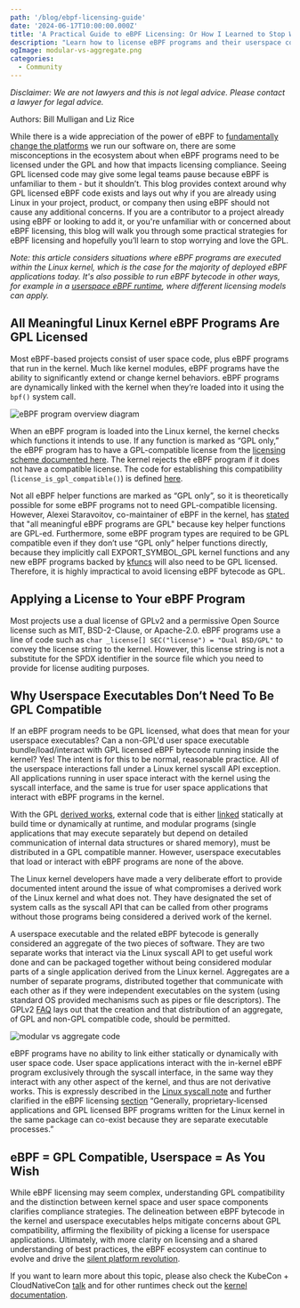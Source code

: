 ```yaml
---
path: '/blog/ebpf-licensing-guide'
date: '2024-06-17T10:00:00.000Z'
title: 'A Practical Guide to eBPF Licensing: Or How I Learned to Stop Worrying and Love the GPL'
description: "Learn how to license eBPF programs and their userspace components with the legal considerations along the way"
ogImage: modular-vs-aggregate.png
categories:
  - Community
---
```



_Disclaimer: We are not lawyers and this is not legal advice. Please contact a lawyer for legal advice._

Authors: Bill Mulligan and Liz Rice

While there is a wide appreciation of the power of eBPF to [fundamentally change the platforms](https://www.infoq.com/articles/ebpf-cloud-native-platforms/) we run our software on, there are some misconceptions in the ecosystem about when eBPF programs need to be licensed under the GPL and how that impacts licensing compliance. Seeing GPL licensed code may give some legal teams pause because eBPF is unfamiliar to them - but it shouldn’t. This blog provides context around why GPL licensed eBPF code exists and lays out why if you are already using Linux in your project, product, or company then using eBPF should not cause any additional concerns. If you are a contributor to a project already using eBPF or looking to add it, or you're unfamiliar with or concerned about eBPF licensing, this blog will walk you through some practical strategies for eBPF licensing and hopefully you’ll learn to stop worrying and love the GPL.

_Note: this article considers situations where eBPF programs are executed within the Linux kernel, which is the case for the majority of deployed eBPF applications today. It's also possible to run eBPF bytecode in other ways, for example in a [userspace eBPF runtime](https://eunomia.dev/blogs/userspace-ebpf/), where different licensing models can apply._ 
## All Meaningful Linux Kernel eBPF Programs Are GPL Licensed

Most eBPF-based projects consist of user space code, plus eBPF programs that run in the kernel. Much like kernel modules, eBPF programs have the ability to significantly extend or change kernel behaviors. eBPF programs are dynamically linked with the kernel when they’re loaded into it using the `bpf()` system call. 

![eBPF program overview diagram](/ebpf-overview.png)

When an eBPF program is loaded into the Linux kernel, the kernel checks which functions it intends to use. If any function is marked as “GPL only,” the eBPF program has to have a GPL-compatible license from the [licensing scheme documented here](https://github.com/torvalds/linux/blob/master/Documentation/process/license-rules.rst). The kernel rejects the eBPF program if it does not have a compatible license. The code for establishing this compatibility (`license_is_gpl_compatible()`) is defined [here](https://git.kernel.org/pub/scm/linux/kernel/git/torvalds/linux.git/tree/include/linux/license.h).

Not all eBPF helper functions are marked as “GPL only”, so it is theoretically possible for some eBPF programs not to need GPL-compatible licensing. However, Alexei Staravoitov, co-maintainer of eBPF in the kernel, has [stated](https://lwn.net/ml/linux-kernel/20200115024830.4ogd3mi5jy5hwr2v@ast-mbp.dhcp.thefacebook.com/) that "all meaningful eBPF programs are GPL" because key helper functions are GPL-ed. Furthermore, some eBPF program types are required to be GPL compatible even if they don’t use “GPL only” helper functions directly, because they implicitly call EXPORT_SYMBOL_GPL kernel functions and any new eBPF programs backed by [kfuncs](https://docs.kernel.org/bpf/kfuncs.html#introduction) will also need to be GPL licensed. Therefore, it is highly impractical to avoid licensing eBPF bytecode as GPL.

## Applying a License to Your eBPF Program

Most projects use a dual license of GPLv2 and a permissive Open Source license such as MIT, BSD-2-Clause, or Apache-2.0. eBPF programs use a line of code such as `char _license[] SEC("license") = "Dual BSD/GPL"` to convey the license string to the kernel. However, this license string is not a substitute for the SPDX identifier in the source file which you need to provide for license auditing purposes.

## Why Userspace Executables Don’t Need To Be GPL Compatible

If an eBPF program needs to be GPL licensed, what does that mean for your userspace executables? Can a non-GPL'd user space executable bundle/load/interact with GPL licensed eBPF bytecode running inside the kernel? Yes! The intent is for this to be normal, reasonable practice. All of the userspace interactions fall under a Linux kernel syscall API exception. All applications running in user space interact with the kernel using the syscall interface, and the same is true for user space applications that interact with eBPF programs in the kernel.

With the GPL [derived works](https://copyleft.org/guide/comprehensive-gpl-guide.html), external code that is either [linked](https://www.gnu.org/licenses/old-licenses/gpl-2.0-faq.html#LinkingWithGPL) statically at build time or dynamically at runtime, and modular programs (single applications that may execute separately but depend on detailed communication of internal data structures or shared memory), must be distributed in a GPL compatible manner. However, userspace executables that load or interact with eBPF programs are none of the above.

The Linux kernel developers have made a very deliberate effort to provide documented intent around the issue of what compromises a derived work of the Linux kernel and what does not.  They have designated the set of system calls as the syscall API that can be called from other programs without those programs being considered a derived work of the kernel.

A userspace executable and the related eBPF bytecode is generally considered an aggregate of the two pieces of software. They are two separate works that interact via the Linux syscall API to get useful work done and can be packaged together without being considered modular parts of a single application derived from the Linux kernel. Aggregates are a number of separate programs, distributed together that communicate with each other as if they were independent executables on the system (using standard OS provided mechanisms such as pipes or file descriptors). The GPLv2 [FAQ](https://www.gnu.org/licenses/old-licenses/gpl-2.0-faq.en.html#TOCMereAggregation) lays out that the creation and that distribution of an aggregate, of GPL and non-GPL compatible code, should be permitted.

![modular vs aggregate code](/modular-vs-aggregate.png)

eBPF programs have no ability to link either statically or dynamically with user space code. User space applications interact with the in-kernel eBPF program exclusively through the syscall interface, in the same way they interact with any other aspect of the kernel, and thus are not derivative works. This is expressly described in the [Linux syscall note](https://github.com/torvalds/linux/blob/master/LICENSES/exceptions/Linux-syscall-note) and further clarified in the eBPF licensing [section](https://docs.kernel.org/bpf/bpf_licensing.html) “Generally, proprietary-licensed applications and GPL licensed BPF programs written for the Linux kernel in the same package can co-exist because they are separate executable processes.”

## eBPF = GPL Compatible, Userspace = As You Wish

While eBPF licensing may seem complex, understanding GPL compatibility and the distinction between kernel space and user space components clarifies compliance strategies. The delineation between eBPF bytecode in the kernel and userspace executables helps mitigate concerns about GPL compatibility, affirming the flexibility of picking a license for userspace applications. Ultimately, with more clarity on licensing and a shared understanding of best practices, the eBPF ecosystem can continue to evolve and drive the [silent platform revolution](https://www.infoq.com/articles/ebpf-cloud-native-platforms/).

If you want to learn more about this topic, please also check the KubeCon + CloudNativeCon [talk](https://www.youtube.com/watch?v=cxyDEdzNdH8) and for other runtimes check out the [kernel documentation](https://git.kernel.org/pub/scm/linux/kernel/git/torvalds/linux.git/tree/Documentation/bpf/bpf_licensing.rst).
